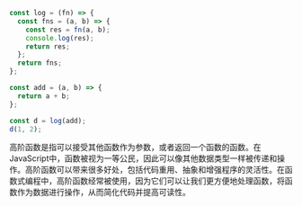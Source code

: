 ```js
const log = (fn) => {
  const fns = (a, b) => {
    const res = fn(a, b);
    console.log(res);
    return res;
  };
  return fns;
};

const add = (a, b) => {
  return a + b;
};

const d = log(add);
d(1, 2);
```

高阶函数是指可以接受其他函数作为参数，或者返回一个函数的函数。在JavaScript中，函数被视为一等公民，因此可以像其他数据类型一样被传递和操作。高阶函数可以带来很多好处，包括代码重用、抽象和增强程序的灵活性。在函数式编程中，高阶函数经常被使用，因为它们可以让我们更方便地处理函数，将函数作为数据进行操作，从而简化代码并提高可读性。 